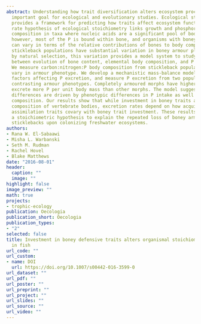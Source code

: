 ```yaml
---
abstract: Understanding how trait diversification alters ecosystem processes is an
  important goal for ecological and evolutionary studies. Ecological stoichiometry
  provides a framework for predicting how traits affect ecosystem function. The growth
  rate hypothesis of ecological stoichiometry links growth and phosphorus (P) body
  composition in taxa where nucleic acids are a significant pool of body P. In vertebrates,
  however, most of the P is bound within bone, and organisms with boney structures
  can vary in terms of the relative contributions of bones to body composition. Threespine
  stickleback populations have substantial variation in boney armour plating. Shaped
  by natural selection, this variation provides a model system to study the links
  between evolution of bone content, elemental body composition, and P excretion.
  We measure carbon:nitrogen:P body composition from stickleback populations that
  vary in armour phenotype. We develop a mechanistic mass-balance model to explore
  factors affecting P excretion, and measure P excretion from two populations with
  contrasting armour phenotypes. Completely armoured morphs have higher body %P but
  excrete more P per unit body mass than other morphs. The model suggests that such
  differences are driven by phenotypic differences in P intake as well as body %P
  composition. Our results show that while investment in boney traits alters the elemental
  composition of vertebrate bodies, excretion rates depend on how acquisition and
  assimilation traits covary with boney trait investment. These results also provide
  a stoichiometric hypothesis to explain the repeated loss of boney armour in threespine
  sticklebacks upon colonizing freshwater ecosystems.
authors:
- Rana W. El-Sabaawi
- Misha L. Warbanski
- Seth M. Rudman
- Rachel Hovel
- Blake Matthews
date: "2016-08-01"
header:
  caption: ""
  image: ""
highlight: false
image_preview: ""
math: true
projects:
- trophic-ecology
publication: Oecologia
publication_short: Oecologia
publication_types:
- "2"
selected: false
title: Investment in boney defensive traits alters organismal stoichiometry and excretion
  in fish
url_code: ""
url_custom:
- name: DOI
  url: https://doi.org/10.1007/s00442-016-3599-0
url_dataset: ""
url_pdf: ""
url_poster: ""
url_preprint: ""
url_project: ""
url_slides: ""
url_source: ""
url_video: ""
---
```


